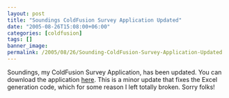 ```yaml
---
layout: post
title: "Soundings ColdFusion Survey Application Updated"
date: "2005-08-26T15:08:00+06:00"
categories: [coldfusion]
tags: []
banner_image: 
permalink: /2005/08/26/Sounding-ColdFusion-Survey-Application-Updated
---
```


Soundings, my ColdFusion Survey Application, has been updated. You can download the application <a href="http://ray.camdenfamily.com/downloads/soundings.zip">here</a>. This is a minor update that fixes the Excel generation code, which for some reason I left totally broken. Sorry folks!